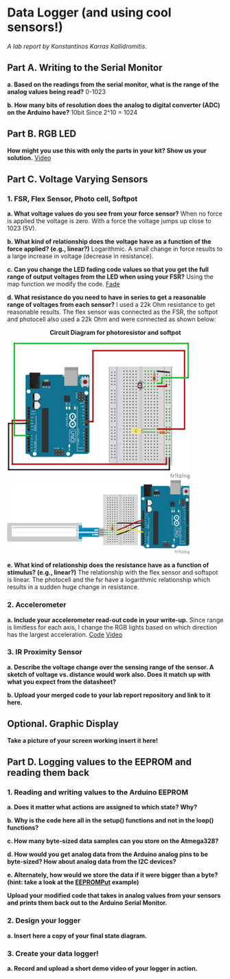 # Data Logger (and using cool sensors!)

*A lab report by Konstantinos Karras Kallidromitis.*

## Part A.  Writing to the Serial Monitor
 
**a. Based on the readings from the serial monitor, what is the range of the analog values being read?** 0-1023
 
**b. How many bits of resolution does the analog to digital converter (ADC) on the Arduino have?** 10bit Since  2^10 = 1024

## Part B. RGB LED

**How might you use this with only the parts in your kit? Show us your solution.** [Video](https://youtu.be/CJYmjiJpKtA)

## Part C. Voltage Varying Sensors 
 
### 1. FSR, Flex Sensor, Photo cell, Softpot

**a. What voltage values do you see from your force sensor?** When no force is applied the voltage is zero. With a force the voltage jumps up close to 1023 (5V).

**b. What kind of relationship does the voltage have as a function of the force applied? (e.g., linear?)** Logarithmic. A small change in force results to a large increase in voltage (decrease in resistance).

**c. Can you change the LED fading code values so that you get the full range of output voltages from the LED when using your FSR?** Using the map function we modify the code. [Fade](https://github.com/Konstantinos-KK/IDD-Fa19-Lab3/blob/master/map_a0.ino)

**d. What resistance do you need to have in series to get a reasonable range of voltages from each sensor?**
I used a 22k Ohm resistance to get reasonable results. The flex sensor was connected as the FSR, the softpot and photocell also used a 22k Ohm and were connected as shown below:

<p align="center"> <b> Circuit Diagram for photoresistor and softpot </b> </p>
<p float="left">
  <img src="https://github.com/Konstantinos-KK/IDD-Fa19-Lab3/blob/master/photoresistor.png" width="425" />
  <img src="https://github.com/Konstantinos-KK/IDD-Fa19-Lab3/blob/master/example_circuit_bb-pulldown.png" width="425" /> 
</p>

**e. What kind of relationship does the resistance have as a function of stimulus? (e.g., linear?)** The relationship with the flex sensor and softspot is linear. The photocell and the fsr have a logarithmic relationship which results in a sudden huge change in resistance.

### 2. Accelerometer
 
**a. Include your accelerometer read-out code in your write-up.**  Since range is limitless for each axis, I change the RGB lights based on which direction has the largest acceleration. [Code](https://github.com/Konstantinos-KK/IDD-Fa19-Lab3/blob/master/rgd_acc.ino) [Video](https://youtu.be/HjVnfO53Nik)

### 3. IR Proximity Sensor

**a. Describe the voltage change over the sensing range of the sensor. A sketch of voltage vs. distance would work also. Does it match up with what you expect from the datasheet?**

**b. Upload your merged code to your lab report repository and link to it here.**

## Optional. Graphic Display

**Take a picture of your screen working insert it here!**

## Part D. Logging values to the EEPROM and reading them back
 
### 1. Reading and writing values to the Arduino EEPROM

**a. Does it matter what actions are assigned to which state? Why?**

**b. Why is the code here all in the setup() functions and not in the loop() functions?**

**c. How many byte-sized data samples can you store on the Atmega328?**

**d. How would you get analog data from the Arduino analog pins to be byte-sized? How about analog data from the I2C devices?**

**e. Alternately, how would we store the data if it were bigger than a byte? (hint: take a look at the [EEPROMPut](https://www.arduino.cc/en/Reference/EEPROMPut) example)**

**Upload your modified code that takes in analog values from your sensors and prints them back out to the Arduino Serial Monitor.**

### 2. Design your logger
 
**a. Insert here a copy of your final state diagram.**

### 3. Create your data logger!
 
**a. Record and upload a short demo video of your logger in action.**

